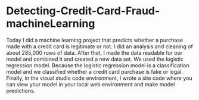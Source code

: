 # Detecting-Credit-Card-Fraud-machineLearning
Today I did a machine learning project that predicts whether a purchase made with a credit card is legitimate or not. I did an analysis and cleaning of about 285,000 rows of data. After that, I made the data readable for our model and combined it and created a new data set. We used the logistic regression model. Because the logistic regression model is a classification model and we classified whether a credit card purchase is fake or legal. Finally, in the visual studio code environment, I wrote a site code where you can view your model in your local web environment and make model predictions.

